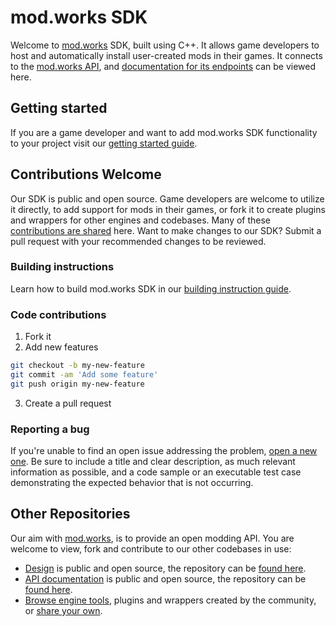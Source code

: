 # mod.works SDK
Welcome to [mod.works](https://mod.works) SDK, built using C++. It allows game developers to host and automatically install user-created mods in their games. It connects to the [mod.works API](https://docs.mod.works), and [documentation for its endpoints](https://sdk.mod.works) can be viewed here.

## Getting started

If you are a game developer and want to add mod.works SDK functionality to your project visit our [getting started guide](https://github.com/DBolical/modworksSDK/wiki).

## Contributions Welcome
Our SDK is public and open source. Game developers are welcome to utilize it directly, to add support for mods in their games, or fork it to create plugins and wrappers for other engines and codebases. Many of these [contributions are shared](https://apps.mod.works) here. Want to make changes to our SDK? Submit a pull request with your recommended changes to be reviewed.

### Building instructions

Learn how to build mod.works SDK in our [building instruction guide](https://github.com/DBolical/modworksSDK/wiki/Building).

### Code contributions

1. Fork it
2. Add new features
```bash
git checkout -b my-new-feature
git commit -am 'Add some feature'
git push origin my-new-feature
```
3. Create a pull request

### Reporting a bug

If you're unable to find an open issue addressing the problem, [open a new one](https://github.com/DBolical/modworksSDK/issues). Be sure to include a title and clear description, as much relevant information as possible, and a code sample or an executable test case demonstrating the expected behavior that is not occurring.

## Other Repositories
Our aim with [mod.works](https://mod.works), is to provide an open modding API. You are welcome to view, fork and contribute to our other codebases in use:

* [Design](https://design.mod.works) is public and open source, the repository can be [found here](https://github.com/DBolical/modworksDESIGN).
* [API documentation](https://docs.mod.works) is public and open source, the repository can be [found here](https://github.com/DBolical/modworksAPIDOCS).
* [Browse engine tools](https://apps.mod.works), plugins and wrappers created by the community, or [share your own](https://apps.mod.works/add).
